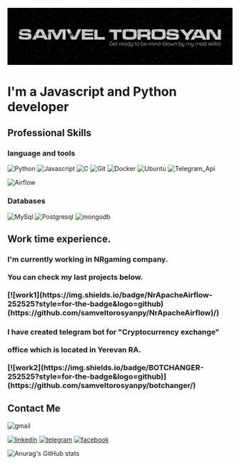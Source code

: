 [![Header](https://github.com/samveltorosyanpy/samveltorosyanpy/blob/master/assets/Header.png)](https://www.linkedin.com/in/samvel-torosyan/)

# I'm a Javascript and Python developer

## Professional Skills
### language and tools
![Python](https://img.shields.io/badge/-Python-252525?style=for-the-badge&logo=python&logoColer=0d6eb5)
![Javascript](https://img.shields.io/badge/-javascript-252525?style=for-the-badge&logo=javascript&logoColer=0d6eb5)
![C](https://img.shields.io/badge/-C-252525?style=for-the-badge&logo=C&logoColer=black)
![Git](https://img.shields.io/badge/-git-252525?style=for-the-badge&logo=git&logoColer=0d6eb5)
![Docker](https://img.shields.io/badge/-Docker-252525?style=for-the-badge&logo=Docker&logoColer=0d6eb5)
![Ubuntu](https://img.shields.io/badge/-Ubuntu-252525?style=for-the-badge&logo=Ubuntu&logoColer=0d6eb5)
![Telegram_Api](https://img.shields.io/badge/-Telegram_Api-252525?style=for-the-badge&logo=Telegram&logoColer=0d6eb5)

![Airflow](https://img.shields.io/badge/-Apache_Airlow-252525?style=for-the-badge&logo=apacheairflow&logoColer=black)

### Databases
![MySql](https://img.shields.io/badge/-MySql-252525?style=for-the-badge&logo=MySql&logoColer=0d6eb5)
![Postgresql](https://img.shields.io/badge/-Postgresql-252525?style=for-the-badge&logo=Postgresql&logoColer=0d6eb5)
![mongodb](https://img.shields.io/badge/-mongodb-252525?style=for-the-badge&logo=mongodb&logoColer=0d6eb5)

## Work time experience.
<h3>I'm currently working in NRgaming company.</br></br>You can check my last projects below.</br></br>
[![work1](https://img.shields.io/badge/NrApacheAirflow-252525?style=for-the-badge&logo=github)(https://github.com/samveltorosyanpy/NrApacheAirflow&#41/)

<h3>I have created telegram bot for "Cryptocurrency exchange"</br></br> office which is located in Yerevan RA.</br></br>
[![work2](https://img.shields.io/badge/BOTCHANGER-252525?style=for-the-badge&logo=github)](https://github.com/samveltorosyanpy/botchanger/)

## Contact Me
![gmail](https://img.shields.io/badge/-samveltorosyan90@gmail.com-252525?style=for-the-badge&logo=gmail&logoColer=0d6eb5)

[![linkedin](https://img.shields.io/badge/-linkedin-252525?style=for-the-badge&logo=linkedin&logoColer=0d6eb5)](https://www.linkedin.com/in/samvel-torosyan/)
[![telegram](https://img.shields.io/badge/-telegram-252525?style=for-the-badge&logo=telegram&logoColer=0d6eb5)](https://t.me/aytishnik007)
[![facebook](https://img.shields.io/badge/-facebook-252525?style=for-the-badge&logo=facebook&logoColer=0d6eb5)](https://www.facebook.com/samvel.torosyan.397/)

![Anurag's GitHub stats](https://github-readme-stats.vercel.app/api?username=samveltorosyanpy&show_icons=true&&hide=contribs&theme=tokyonight)
